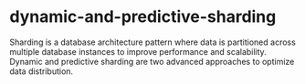# dynamic-and-predictive-sharding
Sharding is a database architecture pattern where data is partitioned across multiple database instances to improve performance and scalability. Dynamic and predictive sharding are two advanced approaches to optimize data distribution.

